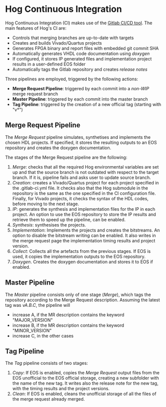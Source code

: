 # Hog Continuous Integration

Hog Continuous Integration (CI) makes use of the [Gitlab CI/CD tool](https://docs.gitlab.com/ee/ci/). The main features of Hog's CI are:

- Controls that merging branches are up-to-date with targets
- Creates and builds Vivado/Quartus projects
- Generates FPGA binary and report files with embedded git commit SHA
- Automatically generates VHDL code documentation using _doxygen_
- If configured, it stores IP generated files and implementation project results in a user-defined EOS folder
- Automatically tags the Gitlab repository and creates _release notes_

Three pipelines are employed, triggered by the following actions:

- **Merge Request Pipeline**: triggered by each commit into a _non-WIP_ merge request branch
- **Master Pipeline**: triggered by each commit into the master branch
- **Tag Pipeline**: triggered by the creation of a new official tag (starting with "v\*")

## Merge Request Pipeline
The *Merge Request* pipeline simulates, synthetises and implements the chosen HDL projects. If specified, it stores the resulting outputs to an EOS repository and creates the doxygen documentation.

The stages of the Merge Request pipeline are the following:

1. *Merge*: checks that all the required Hog environmental variables are set up and that the source branch is not outdated with respect to the target branch. If it is, pipeline fails and asks user to update source branch.
2. *Creation*: creates a Vivado/Quartus project for each project specified in the .gitlab-ci.yml file. It checks also that the Hog submodule in the repository is the same as the one specified in the CI configuration file. Finally, for Vivado projects, it checks the syntax of the HDL codes, before moving to the next stage.
3. *IP*: generates the synthesis and implementation files for the IP in each project. An option to use the EOS repository to store the IP results and retrieve them to speed up the pipeline, can be enabled.
4. *Synthesis*: synthesises the projects.
5. *Implementation*: Implements the projects and creates the bitstreams. An option to disable the bitstream writing can be enabled. It also writes in the merge request page the implementation timing results and project version.
6. *Collect*: Collects all the artefacts from the previous stages. If EOS is used, it copies the implementation outputs to the EOS repository.
7. *Doxygen*. Creates the doxygen documentation and stores it to EOS if enabled.

## Master Pipeline
The *Master* pipeline consists only of one stage (*Merge*), which tags the repository according to the Merge Request description. Assuming the latest tag was *vA.B.C*, the pipeline will

*  increase A, if the MR description contains the keyword
"MAJOR_VERSION"
*  increase B, if the MR description contains the keyword
"MINOR_VERSION"
*  increase C, in the other cases

## Tag Pipeline
The *Tag* pipeline consists of two stages:

1.  *Copy*: If EOS is enabled, copies the *Merge Request* output files from the EOS unofficial to the EOS official storage, creating a new subfolder with the name of the new tag. It writes also the release note for the new tag, with the timing results and the project versions.
2.  *Clean*: If EOS is enabled, cleans the unofficial storage of all the files of the merge request already merged.

